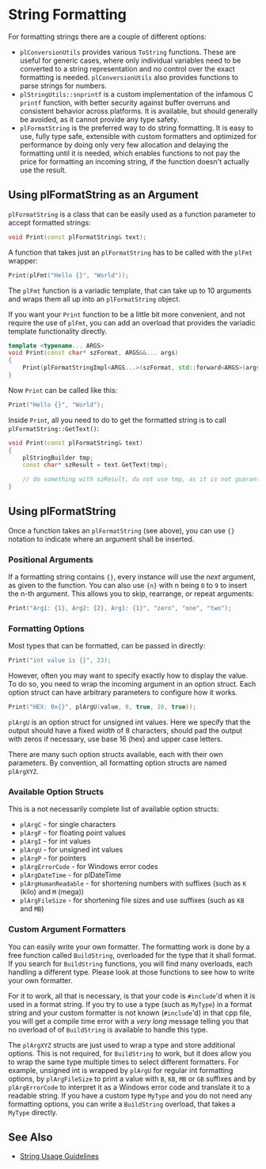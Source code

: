 # String Formatting

For formatting strings there are a couple of different options:

* `plConversionUtils` provides various `ToString` functions. These are useful for generic cases, where only individual variables need to be converted to a string representation and no control over the exact formatting is needed. `plConversionUtils` also provides functions to parse strings for numbers.
* `plStringUtils::snprintf` is a custom implementation of the infamous C `printf` function, with better security against buffer overruns and consistent behavior across platforms. It is available, but should generally be avoided, as it cannot provide any type safety.
* `plFormatString` is the preferred way to do string formatting. It is easy to use, fully type safe, extensible with custom formatters and optimized for performance by doing only very few allocation and delaying the formatting until it is needed, which enables functions to not pay the price for formatting an incoming string, if the function doesn't actually use the result.

## Using plFormatString as an Argument

`plFormatString` is a class that can be easily used as a function parameter to accept formatted strings:

```cpp
void Print(const plFormatString& text);
```

A function that takes just an `plFormatString` has to be called with the `plFmt` wrapper:

```cpp
Print(plFmt("Hello {}", "World"));
```

The `plFmt` function is a variadic template, that can take up to 10 arguments and wraps them all up into an `plFormatString` object.

If you want your `Print` function to be a little bit more convenient, and not require the use of `plFmt`, you can add an overload that provides the variadic template functionality directly.

```cpp
template <typename... ARGS>
void Print(const char* szFormat, ARGS&&... args)
{
    Print(plFormatStringImpl<ARGS...>(szFormat, std::forward<ARGS>(args)...));
}
```

Now `Print` can be called like this:

```cpp
Print("Hello {}", "World");
```

Inside `Print`, all you need to do to get the formatted string is to call `plFormatString::GetText()`:

```cpp
void Print(const plFormatString& text)
{
    plStringBuilder tmp;
    const char* szResult = text.GetText(tmp);

    // do something with szResult, do not use tmp, as it is not guaranteed to hold the result (meaning, it may not have been needed)
}
```

## Using plFormatString

Once a function takes an `plFormatString` (see above), you can use `{}` notation to indicate where an argument shall be inserted.

### Positional Arguments

If a formatting string contains `{}`, every instance will use the *next* argument, as given to the function. You can also use `{n}` with n being `0` to `9` to insert the n-th argument. This allows you to skip, rearrange, or repeat arguments:

```cpp
Print("Arg1: {1}, Arg2: {2}, Arg1: {1}", "zero", "one", "two");
```

### Formatting Options

Most types that can be formatted, can be passed in directly:

```cpp
Print("int value is {}", 23);
```

However, often you may want to specify exactly how to display the value. To do so, you need to wrap the incoming argument in an option struct. Each option struct can have arbitrary parameters to configure how it works.

```cpp
Print("HEX: 0x{}", plArgU(value, 8, true, 16, true));
```

`plArgU` is an option struct for unsigned int values. Here we specify that the output should have a fixed *width* of 8 characters, should pad the output with zeros if necessary, use base 16 (hex) and upper case letters.

There are many such option structs available, each with their own parameters. By convention, all formatting option structs are named `plArgXYZ`.

### Available Option Structs

This is a not necessarily complete list of available option structs:

* `plArgC` - for single characters
* `plArgF` - for floating point values
* `plArgI` - for int values
* `plArgU` - for unsigned int values
* `plArgP` - for pointers
* `plArgErrorCode` - for Windows error codes
* `plArgDateTime` - for plDateTime
* `plArgHumanReadable` - for shortening numbers with suffixes (such as `K` (kilo) and `M` (mega))
* `plArgFileSize` - for shortening file sizes and use suffixes (such as `KB` and `MB`)

### Custom Argument Formatters

You can easily write your own formatter. The formatting work is done by a free function called `BuildString`, overloaded for the type that it shall format. If you search for `BuildString` functions, you will find many overloads, each handling a different type. Please look at those functions to see how to write your own formatter.

For it to work, all that is necessary, is that your code is `#include`'d when it is used in a format string. If you try to use a type (such as `MyType`) in a format string and your custom formatter is not known (`#include`'d) in that cpp file, you will get a compile time error with a *very long* message telling you that no overload of of `BuildString` is available to handle this type.

The `plArgXYZ` structs are just used to wrap a type and store additional options. This is not required, for `BuildString` to work, but it does allow you to wrap the same type multiple times to select different formatters. For example, unsigned int is wrapped by `plArgU` for regular int formatting options, by `plArgFileSize` to print a value with `B`, `KB`, `MB` or `GB` suffixes and by `plArgErrorCode` to interpret it as a Windows error code and translate it to a readable string. If you have a custom type `MyType` and you do not need any formatting options, you can write a `BuildString` overload, that takes a `MyType` directly.

## See Also


* [String Usage Guidelines](string-usage.md)
